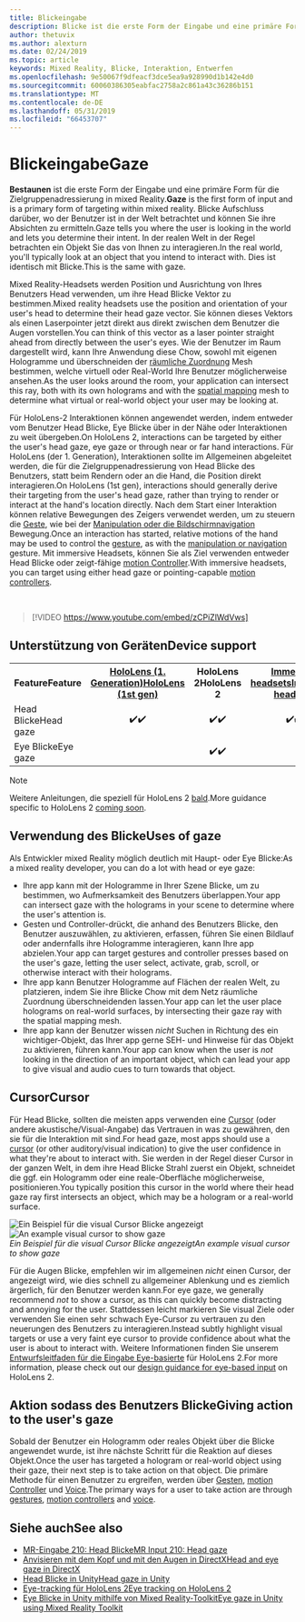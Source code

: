 ```yaml
---
title: Blickeingabe
description: Blicke ist die erste Form der Eingabe und eine primäre Form für die Zielgruppenadressierung in mixed Reality.
author: thetuvix
ms.author: alexturn
ms.date: 02/24/2019
ms.topic: article
keywords: Mixed Reality, Blicke, Interaktion, Entwerfen
ms.openlocfilehash: 9e50067f9dfeacf3dce5ea9a928990d1b142e4d0
ms.sourcegitcommit: 60060386305eabfac2758a2c861a43c36286b151
ms.translationtype: MT
ms.contentlocale: de-DE
ms.lasthandoff: 05/31/2019
ms.locfileid: "66453707"
---
```

# <a name="gaze"></a><span data-ttu-id="4e933-104">Blickeingabe</span><span class="sxs-lookup"><span data-stu-id="4e933-104">Gaze</span></span>

<span data-ttu-id="4e933-105">**Bestaunen** ist die erste Form der Eingabe und eine primäre Form für die Zielgruppenadressierung in mixed Reality.</span><span class="sxs-lookup"><span data-stu-id="4e933-105">**Gaze** is the first form of input and is a primary form of targeting within mixed reality.</span></span> <span data-ttu-id="4e933-106">Blicke Aufschluss darüber, wo der Benutzer ist in der Welt betrachtet und können Sie ihre Absichten zu ermitteln.</span><span class="sxs-lookup"><span data-stu-id="4e933-106">Gaze tells you where the user is looking in the world and lets you determine their intent.</span></span> <span data-ttu-id="4e933-107">In der realen Welt in der Regel betrachten ein Objekt Sie das von Ihnen zu interagieren.</span><span class="sxs-lookup"><span data-stu-id="4e933-107">In the real world, you'll typically look at an object that you intend to interact with.</span></span> <span data-ttu-id="4e933-108">Dies ist identisch mit Blicke.</span><span class="sxs-lookup"><span data-stu-id="4e933-108">This is the same with gaze.</span></span>

<span data-ttu-id="4e933-109">Mixed Reality-Headsets werden Position und Ausrichtung von Ihres Benutzers Head verwenden, um ihre Head Blicke Vektor zu bestimmen.</span><span class="sxs-lookup"><span data-stu-id="4e933-109">Mixed reality headsets use the position and orientation of your user's head to determine their head gaze vector.</span></span> <span data-ttu-id="4e933-110">Sie können dieses Vektors als einen Laserpointer jetzt direkt aus direkt zwischen dem Benutzer die Augen vorstellen.</span><span class="sxs-lookup"><span data-stu-id="4e933-110">You can think of this vector as a laser pointer straight ahead from directly between the user's eyes.</span></span> <span data-ttu-id="4e933-111">Wie der Benutzer im Raum dargestellt wird, kann Ihre Anwendung diese Chow, sowohl mit eigenen Hologramme und überschneiden der [räumliche Zuordnung](spatial-mapping.md) Mesh bestimmen, welche virtuell oder Real-World Ihre Benutzer möglicherweise ansehen.</span><span class="sxs-lookup"><span data-stu-id="4e933-111">As the user looks around the room, your application can intersect this ray, both with its own holograms and with the [spatial mapping](spatial-mapping.md) mesh to determine what virtual or real-world object your user may be looking at.</span></span>

<span data-ttu-id="4e933-112">Für HoloLens-2 Interaktionen können angewendet werden, indem entweder vom Benutzer Head Blicke, Eye Blicke über in der Nähe oder Interaktionen zu weit übergeben.</span><span class="sxs-lookup"><span data-stu-id="4e933-112">On HoloLens 2, interactions can be targeted by either the user's head gaze, eye gaze or through near or far hand interactions.</span></span>
<span data-ttu-id="4e933-113">Für HoloLens (der 1. Generation), Interaktionen sollte im Allgemeinen abgeleitet werden, die für die Zielgruppenadressierung von Head Blicke des Benutzers, statt beim Rendern oder an die Hand, die Position direkt interagieren.</span><span class="sxs-lookup"><span data-stu-id="4e933-113">On HoloLens (1st gen), interactions should generally derive their targeting from the user's head gaze, rather than trying to render or interact at the hand's location directly.</span></span> <span data-ttu-id="4e933-114">Nach dem Start einer Interaktion können relative Bewegungen des Zeigers verwendet werden, um zu steuern die [Geste](gestures.md), wie bei der [Manipulation oder die Bildschirmnavigation](gestures.md#composite-gestures) Bewegung.</span><span class="sxs-lookup"><span data-stu-id="4e933-114">Once an interaction has started, relative motions of the hand may be used to control the [gesture](gestures.md), as with the [manipulation or navigation](gestures.md#composite-gestures) gesture.</span></span> <span data-ttu-id="4e933-115">Mit immersive Headsets, können Sie als Ziel verwenden entweder Head Blicke oder zeigt-fähige [motion Controller](motion-controllers.md).</span><span class="sxs-lookup"><span data-stu-id="4e933-115">With immersive headsets, you can target using either head gaze or pointing-capable [motion controllers](motion-controllers.md).</span></span>

<br>

>[!VIDEO https://www.youtube.com/embed/zCPiZlWdVws]

## <a name="device-support"></a><span data-ttu-id="4e933-116">Unterstützung von Geräten</span><span class="sxs-lookup"><span data-stu-id="4e933-116">Device support</span></span>

<table>
<tr>
<th><span data-ttu-id="4e933-117">Feature</span><span class="sxs-lookup"><span data-stu-id="4e933-117">Feature</span></span></th><th style="width:150px"> <span data-ttu-id="4e933-118"><a href="hololens-hardware-details.md">HoloLens (1. Generation)</a></span><span class="sxs-lookup"><span data-stu-id="4e933-118"><a href="hololens-hardware-details.md">HoloLens (1st gen)</a></span></span></th><th style="width:150px"><span data-ttu-id="4e933-119">HoloLens 2</span><span class="sxs-lookup"><span data-stu-id="4e933-119">HoloLens 2</span></span></th><th style="width:150px"> <span data-ttu-id="4e933-120"><a href="immersive-headset-hardware-details.md">Immersive headsets</a></span><span class="sxs-lookup"><span data-stu-id="4e933-120"><a href="immersive-headset-hardware-details.md">Immersive headsets</a></span></span></th>
</tr><tr>
<td> <span data-ttu-id="4e933-121">Head Blicke</span><span class="sxs-lookup"><span data-stu-id="4e933-121">Head gaze</span></span></td><td style="text-align: center;"> <span data-ttu-id="4e933-122">✔️</span><span class="sxs-lookup"><span data-stu-id="4e933-122">✔️</span></span></td><td style="text-align: center;"> <span data-ttu-id="4e933-123">✔️</span><span class="sxs-lookup"><span data-stu-id="4e933-123">✔️</span></span></td><td style="text-align: center;"> <span data-ttu-id="4e933-124">✔️</span><span class="sxs-lookup"><span data-stu-id="4e933-124">✔️</span></span></td>
</tr><tr>
<td> <span data-ttu-id="4e933-125">Eye Blicke</span><span class="sxs-lookup"><span data-stu-id="4e933-125">Eye gaze</span></span></td><td></td><td style="text-align: center;"><span data-ttu-id="4e933-126">✔️</span><span class="sxs-lookup"><span data-stu-id="4e933-126">✔️</span></span></td><td></td>
</tr>
</table>

> [!NOTE]
> <span data-ttu-id="4e933-127">Weitere Anleitungen, die speziell für HoloLens 2 [bald](index.md#news-and-notes).</span><span class="sxs-lookup"><span data-stu-id="4e933-127">More guidance specific to HoloLens 2 [coming soon](index.md#news-and-notes).</span></span>


## <a name="uses-of-gaze"></a><span data-ttu-id="4e933-128">Verwendung des Blicke</span><span class="sxs-lookup"><span data-stu-id="4e933-128">Uses of gaze</span></span>

<span data-ttu-id="4e933-129">Als Entwickler mixed Reality möglich deutlich mit Haupt- oder Eye Blicke:</span><span class="sxs-lookup"><span data-stu-id="4e933-129">As a mixed reality developer, you can do a lot with head or eye gaze:</span></span>
* <span data-ttu-id="4e933-130">Ihre app kann mit der Hologramme in Ihrer Szene Blicke, um zu bestimmen, wo Aufmerksamkeit des Benutzers überlappen.</span><span class="sxs-lookup"><span data-stu-id="4e933-130">Your app can intersect gaze with the holograms in your scene to determine where the user's attention is.</span></span>
* <span data-ttu-id="4e933-131">Gesten und Controller-drückt, die anhand des Benutzers Blicke, den Benutzer auszuwählen, zu aktivieren, erfassen, führen Sie einen Bildlauf oder andernfalls ihre Hologramme interagieren, kann Ihre app abzielen.</span><span class="sxs-lookup"><span data-stu-id="4e933-131">Your app can target gestures and controller presses based on the user's gaze, letting the user select, activate, grab, scroll, or otherwise interact with their holograms.</span></span>
* <span data-ttu-id="4e933-132">Ihre app kann Benutzer Hologramme auf Flächen der realen Welt, zu platzieren, indem Sie ihre Blicke Chow mit dem Netz räumliche Zuordnung überschneidenden lassen.</span><span class="sxs-lookup"><span data-stu-id="4e933-132">Your app can let the user place holograms on real-world surfaces, by intersecting their gaze ray with the spatial mapping mesh.</span></span>
* <span data-ttu-id="4e933-133">Ihre app kann der Benutzer wissen *nicht* Suchen in Richtung des ein wichtiger-Objekt, das Ihrer app gerne SEH- und Hinweise für das Objekt zu aktivieren, führen kann.</span><span class="sxs-lookup"><span data-stu-id="4e933-133">Your app can know when the user is *not* looking in the direction of an important object, which can lead your app to give visual and audio cues to turn towards that object.</span></span>

## <a name="cursor"></a><span data-ttu-id="4e933-134">Cursor</span><span class="sxs-lookup"><span data-stu-id="4e933-134">Cursor</span></span>

<span data-ttu-id="4e933-135">Für Head Blicke, sollten die meisten apps verwenden eine [Cursor](cursors.md) (oder andere akustische/Visual-Angabe) das Vertrauen in was zu gewähren, den sie für die Interaktion mit sind.</span><span class="sxs-lookup"><span data-stu-id="4e933-135">For head gaze, most apps should use a [cursor](cursors.md) (or other auditory/visual indication) to give the user confidence in what they're about to interact with.</span></span> <span data-ttu-id="4e933-136">Sie werden in der Regel dieser Cursor in der ganzen Welt, in dem ihre Head Blicke Strahl zuerst ein Objekt, schneidet die ggf. ein Hologramm oder eine reale-Oberfläche möglicherweise, positionieren.</span><span class="sxs-lookup"><span data-stu-id="4e933-136">You typically position this cursor in the world where their head gaze ray first intersects an object, which may be a hologram or a real-world surface.</span></span>

<span data-ttu-id="4e933-137">![Ein Beispiel für die visual Cursor Blicke angezeigt](images/cursor.jpg)</span><span class="sxs-lookup"><span data-stu-id="4e933-137">![An example visual cursor to show gaze](images/cursor.jpg)</span></span><br>
<span data-ttu-id="4e933-138">*Ein Beispiel für die visual Cursor Blicke angezeigt*</span><span class="sxs-lookup"><span data-stu-id="4e933-138">*An example visual cursor to show gaze*</span></span>

<span data-ttu-id="4e933-139">Für die Augen Blicke, empfehlen wir im allgemeinen *nicht* einen Cursor, der angezeigt wird, wie dies schnell zu allgemeiner Ablenkung und es ziemlich ärgerlich, für den Benutzer werden kann.</span><span class="sxs-lookup"><span data-stu-id="4e933-139">For eye gaze, we generally recommend *not* to show a cursor, as this can quickly become distracting and annoying for the user.</span></span> <span data-ttu-id="4e933-140">Stattdessen leicht markieren Sie visual Ziele oder verwenden Sie einen sehr schwach Eye-Cursor zu vertrauen zu den neuerungen des Benutzers zu interagieren.</span><span class="sxs-lookup"><span data-stu-id="4e933-140">Instead subtly highlight visual targets or use a very faint eye cursor to provide confidence about what the user is about to interact with.</span></span> <span data-ttu-id="4e933-141">Weitere Informationen finden Sie unserem [Entwurfsleitfaden für die Eingabe Eye-basierte](eye-tracking.md) für HoloLens 2.</span><span class="sxs-lookup"><span data-stu-id="4e933-141">For more information, please check out our [design guidance for eye-based input](eye-tracking.md) on HoloLens 2.</span></span>

## <a name="giving-action-to-the-users-gaze"></a><span data-ttu-id="4e933-142">Aktion sodass des Benutzers Blicke</span><span class="sxs-lookup"><span data-stu-id="4e933-142">Giving action to the user's gaze</span></span>

<span data-ttu-id="4e933-143">Sobald der Benutzer ein Hologramm oder reales Objekt über die Blicke angewendet wurde, ist ihre nächste Schritt für die Reaktion auf dieses Objekt.</span><span class="sxs-lookup"><span data-stu-id="4e933-143">Once the user has targeted a hologram or real-world object using their gaze, their next step is to take action on that object.</span></span> <span data-ttu-id="4e933-144">Die primäre Methode für einen Benutzer zu ergreifen, werden über [Gesten](gestures.md), [motion Controller](motion-controllers.md) und [Voice](voice-input.md).</span><span class="sxs-lookup"><span data-stu-id="4e933-144">The primary ways for a user to take action are through [gestures](gestures.md), [motion controllers](motion-controllers.md) and [voice](voice-input.md).</span></span>

## <a name="see-also"></a><span data-ttu-id="4e933-145">Siehe auch</span><span class="sxs-lookup"><span data-stu-id="4e933-145">See also</span></span>
* [<span data-ttu-id="4e933-146">MR-Eingabe 210: Head Blicke</span><span class="sxs-lookup"><span data-stu-id="4e933-146">MR Input 210: Head gaze</span></span>](holograms-210.md)
* [<span data-ttu-id="4e933-147">Anvisieren mit dem Kopf und mit den Augen in DirectX</span><span class="sxs-lookup"><span data-stu-id="4e933-147">Head and eye gaze in DirectX</span></span>](gaze-in-directx.md)
* [<span data-ttu-id="4e933-148">Head Blicke in Unity</span><span class="sxs-lookup"><span data-stu-id="4e933-148">Head gaze in Unity</span></span>](gaze-in-unity.md)
* [<span data-ttu-id="4e933-149">Eye-tracking für HoloLens 2</span><span class="sxs-lookup"><span data-stu-id="4e933-149">Eye tracking on HoloLens 2</span></span>](eye-tracking.md)
* [<span data-ttu-id="4e933-150">Eye Blicke in Unity mithilfe von Mixed Reality-Toolkit</span><span class="sxs-lookup"><span data-stu-id="4e933-150">Eye gaze in Unity using Mixed Reality Toolkit</span></span>](https://aka.ms/mrtk-eyes)
